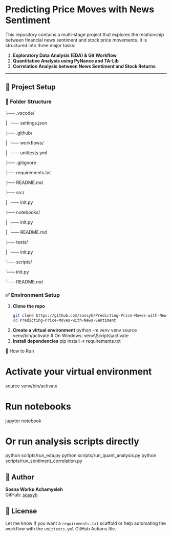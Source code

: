 # Predicting Price Moves with News Sentiment

This repository contains a multi-stage project that explores the relationship between financial news sentiment and stock price movements. It is structured into three major tasks:

1. **Exploratory Data Analysis (EDA) & Git Workflow**
2. **Quantitative Analysis using PyNance and TA-Lib**
3. **Correlation Analysis between News Sentiment and Stock Returns**

---

## 🔧 Project Setup

### 📁 Folder Structure
├── .vscode/

│ └── settings.json

├── .github/

│ └── workflows/

│ └── unittests.yml

├── .gitignore

├── requirements.txt

├── README.md

├── src/

│ └── init.py

├── notebooks/

│ ├── init.py

│ └── README.md

├── tests/

│ └── init.py

└── scripts/

   └── init.py

└── README.md


### ✅ Environment Setup

1. **Clone the repo**
   ```bash
   git clone https://github.com/sossyh/Predicting-Price-Moves-with-News-Sentiment.git
   cd Predicting-Price-Moves-with-News-Sentiment

2. **Create a virtual environment**
    python -m venv venv
    source venv/bin/activate  # On Windows: venv\Scripts\activate
3. **Install dependencies**
    pip install -r requirements.txt



🚀 How to Run

# Activate your virtual environment
source venv/bin/activate

# Run notebooks
jupyter notebook

# Or run analysis scripts directly
python scripts/run_eda.py
python scripts/run_quant_analysis.py
python scripts/run_sentiment_correlation.py


## 👤 Author

**Sosna Worku Achamyeleh**  
GitHub: [sossyh](https://github.com/sossyh)


## 📄 License

Let me know if you want a `requirements.txt` scaffold or help automating the workflow with the `unittests.yml` GitHub Actions file.
